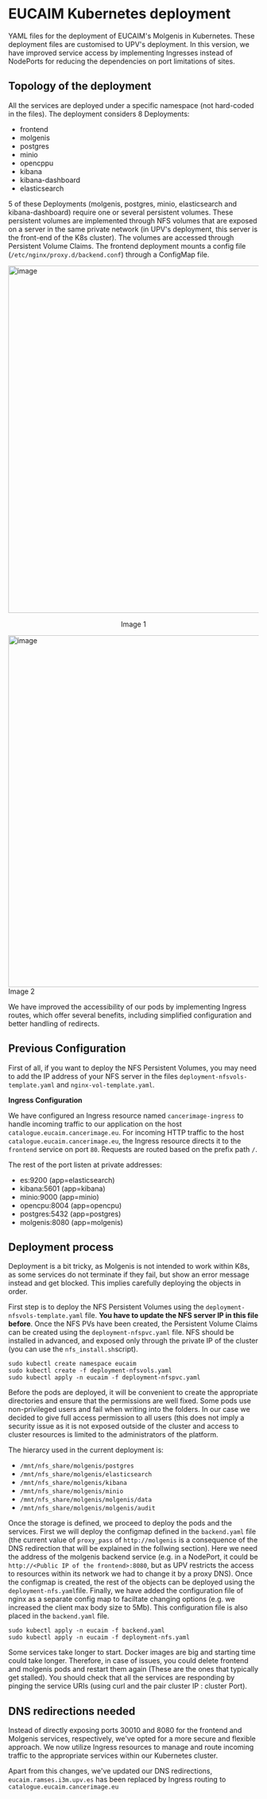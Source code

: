 # EUCAIM Kubernetes deployment

 

YAML files for the deployment of EUCAIM's Molgenis in Kubernetes. These deployment files are customised to UPV's deployment. In this version, we have improved service access by implementing Ingresses instead of NodePorts for reducing the dependencies on port limitations of sites.

 

## Topology of the deployment

 

All the services are deployed under a specific namespace (not hard-coded in the files). The deployment considers 8 Deployments:
- frontend
- molgenis
- postgres
- minio
- opencppu
- kibana
- kibana-dashboard
- elasticsearch

 

5 of these Deployments (molgenis, postgres, minio, elasticsearch and kibana-dashboard) require one or several persistent volumes. These persistent volumes are implemented through NFS volumes that are exposed on a server in the same private network (in UPV's deployment, this server is the front-end of the K8s cluster). The volumes are accessed through Persistent Volume Claims. The frontend deployment mounts a config file (`/etc/nginx/proxy.d/backend.conf`) through a ConfigMap file. 

<img width="699" alt="image" src="https://github.com/EUCAIM/k8s-deployments/assets/100042312/536f5518-99ee-4781-b527-8eea42b6a454"> <p align=center>Image 1</p>
<img width="708" alt="image" src="https://github.com/EUCAIM/k8s-deployments/assets/100042312/cc3cf213-5a35-4454-ae64-36969edff29d"> Image 2 


 

We have improved the accessibility of our pods by implementing Ingress routes, which offer several benefits, including simplified configuration and better handling of redirects.

## Previous Configuration

First of all, if you want to deploy the NFS Persistent Volumes, you may need to add the IP address of your NFS server in the files `deployment-nfsvols-template.yaml` and `nginx-vol-template.yaml`.

**Ingress Configuration**

 

We have configured an Ingress resource named `cancerimage-ingress` to handle incoming traffic to our application on the host `catalogue.eucaim.cancerimage.eu`.
For incoming HTTP traffic to the host `catalogue.eucaim.cancerimage.eu`, the Ingress resource directs it to the `frontend` service on port `80`. Requests are routed based on the prefix path `/`.

 

The rest of the port listen at private addresses:
- es:9200 (app=elasticsearch)
- kibana:5601 (app=kibana)
- minio:9000 (app=minio)
- opencpu:8004 (app=opencpu)
- postgres:5432 (app=postgres)
- molgenis:8080 (app=molgenis)

 

## Deployment process
Deployment is a bit tricky, as Molgenis is not intended to work within K8s, as some services do not terminate if they fail, but show an error message instead and get blocked. This implies carefully deploying the objects in order.

 

First step is to deploy the NFS Persistent Volumes using the `deployment-nfsvols-template.yaml` file. **You have to update the NFS server IP in this file before**. Once the NFS PVs have been created, the Persistent Volume Claims can be created using the `deployment-nfspvc.yaml` file. NFS should be installed in advanced, and exposed only through the private IP of the cluster (you can use the `nfs_install.sh`script).

 

```
sudo kubectl create namespace eucaim
sudo kubectl create -f deployment-nfsvols.yaml
sudo kubectl apply -n eucaim -f deployment-nfspvc.yaml
```

 

Before the pods are deployed, it will be convenient to create the appropriate directories and ensure that the permissions are well fixed. Some pods use non-privileged users and fail when writing into the folders. In our case we decided to give full access permission to all users (this does not imply a security issue as it is not exposed outside of the cluster and access to cluster resources is limited to the administrators of the platform.

 

The hierarcy used in the current deployment is:
- `/mnt/nfs_share/molgenis/postgres`
- `/mnt/nfs_share/molgenis/elasticsearch`
- `/mnt/nfs_share/molgenis/kibana`
- `/mnt/nfs_share/molgenis/minio`
- `/mnt/nfs_share/molgenis/molgenis/data`
- `/mnt/nfs_share/molgenis/molgenis/audit`

 

Once the storage is defined, we proceed to deploy the pods and the services. First we will deploy the configmap defined in the `backend.yaml` file (the current value of `proxy_pass` of `http://molgenis` is a consequence of the DNS redirection that will be explained in the follwing section). Here we need the address of the molgenis backend service (e.g. in a NodePort, it could be `http://<Public IP of the frontend>:8080`, but as UPV restricts the access to resources within its network we had to change it by a proxy DNS). Once the configmap is created, the rest of the objects can be deployed using the `deployment-nfs.yaml`file. Finally, we have added the configuration file of nginx as a separate config map to faciltate changing options (e.g. we increased the client max body size to 5Mb). This configuration file is also placed in the `backend.yaml` file.

 

```
sudo kubectl apply -n eucaim -f backend.yaml
sudo kubectl apply -n eucaim -f deployment-nfs.yaml
```

 

Some services take longer to start. Docker images are big and starting time could take longer. Therefore, in case of issues, you could delete frontend and molgenis pods and restart them again (These are the ones that typically get stalled). You should check that all the services are responding by pinging the service URIs (using curl and the pair cluster IP : cluster Port).

 

## DNS redirections needed

 

Instead of directly exposing ports 30010 and 8080 for the frontend and Molgenis services, respectively, we've opted for a more secure and flexible approach. We now utilize Ingress resources to manage and route incoming traffic to the appropriate services within our Kubernetes cluster.

 

Apart from this changes, we've updated our DNS redirections, `eucaim.ramses.i3m.upv.es` has been replaced by Ingress routing to `catalogue.eucaim.cancerimage.eu`
